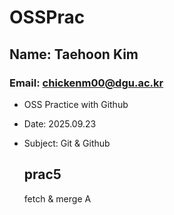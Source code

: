 # OSSPrac
## Name: Taehoon Kim
### Email: chickenm00@dgu.ac.kr

- OSS Practice with Github
- Date: 2025.09.23
- Subject: Git & Github

  ## prac5
  fetch & merge
  A
